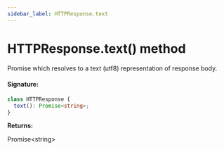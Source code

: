 ```yaml
---
sidebar_label: HTTPResponse.text
---
```


# HTTPResponse.text() method

Promise which resolves to a text (utf8) representation of response body.

#### Signature:

```typescript
class HTTPResponse {
  text(): Promise<string>;
}
```

**Returns:**

Promise&lt;string&gt;
